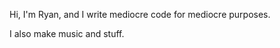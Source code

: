 Hi, I'm Ryan, and I write mediocre code for mediocre purposes.

I also make music and stuff.

<!---
letsbefriendzz/letsbefriendzz is a ✨ special ✨ repository because its `README.md` (this file) appears on your GitHub profile.
You can click the Preview link to take a look at your changes.
--->
